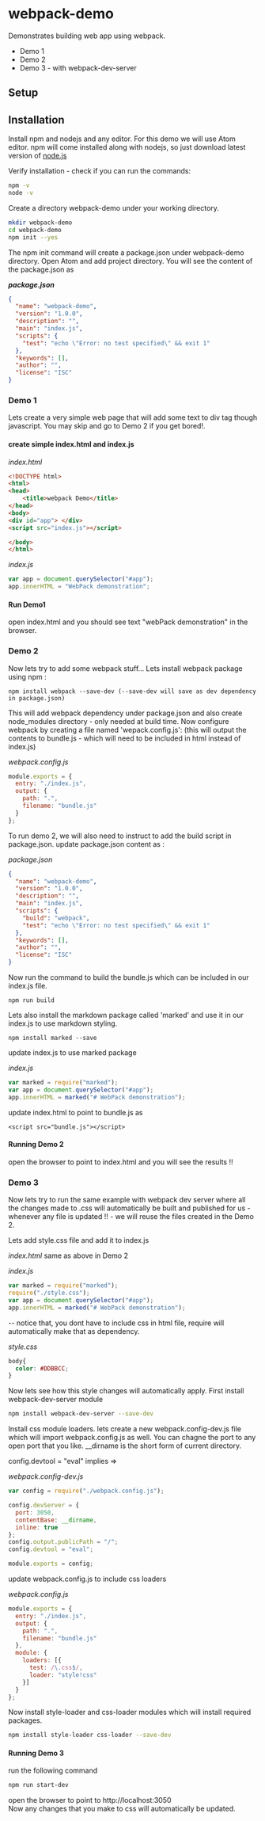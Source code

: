 # webpack-demo
Demonstrates building web app using webpack.   
* Demo 1
* Demo 2
* Demo 3 - with webpack-dev-server



## Setup
## Installation
Install npm and nodejs and any editor. For this demo we will use Atom editor. npm will come installed along with nodejs, so just download latest version of [node.js](https://docs.npmjs.com/getting-started/installing-node)

Verify installation - check if you can run the commands:
```sh
npm -v
node -v

```

Create a directory webpack-demo under your working directory.
```sh
mkdir webpack-demo
cd webpack-demo
npm init --yes
```
The npm init command will create a package.json under webpack-demo directory. Open Atom and add project directory. You will see the content of the package.json as 

***package.json***
```json
{
  "name": "webpack-demo",
  "version": "1.0.0",
  "description": "",
  "main": "index.js",
  "scripts": {
    "test": "echo \"Error: no test specified\" && exit 1"
  },
  "keywords": [],
  "author": "",
  "license": "ISC"
}

```

### Demo 1
Lets create a very simple web page that will add some text to div tag though javascript. You may skip and go to Demo 2 if you get bored!.

#### create simple index.html and index.js 
*index.html*
```html
<!DOCTYPE html>
<html>
<head>
    <title>webpack Demo</title>
</head>
<body>
<div id="app"> </div>
<script src="index.js"></script>

</body>
</html>
```

*index.js*
```javascript
var app = document.querySelector("#app");
app.innerHTML = "WebPack demonstration";

```

#### Run Demo1
open index.html and you should see text "webPack demonstration" in the browser.


### Demo 2
Now lets try to add some webpack stuff... Lets install webpack package using npm :
```
npm install webpack --save-dev (--save-dev will save as dev dependency in package.json)
```
This will add webpack dependency under package.json and also create node_modules directory - only needed at build time. Now configure webpack by creating a file named 'wepack.config.js': (this will output the contents to bundle.js - which will need to be included in html instead of index.js)

*webpack.config.js*
```javascript
module.exports = {
  entry: "./index.js",
  output: {
    path: ".",
    filename: "bundle.js"
  }
};
```

To run demo 2, we will also need to instruct to add the build script in package.json. update package.json content as :

*package.json*
```json
{
  "name": "webpack-demo",
  "version": "1.0.0",
  "description": "",
  "main": "index.js",
  "scripts": {
    "build": "webpack",
    "test": "echo \"Error: no test specified\" && exit 1"
  },
  "keywords": [],
  "author": "",
  "license": "ISC"
}
```

Now run the command to build the bundle.js which can be included in our index.js file.
```shell
npm run build
```

Lets also install the markdown package called 'marked' and use it in our index.js to use markdown styling.
```
npm install marked --save
```
update index.js to use marked package

*index.js*
```javascript
var marked = require("marked");
var app = document.querySelector("#app");
app.innerHTML = marked("# WebPack demonstration");
```

update index.html to point to bundle.js as 

```
<script src="bundle.js"></script>
```

#### Running Demo 2
open the browser to point to index.html and you will see the results !!


### Demo 3
Now lets try to run the same example with webpack dev server where all the changes made to .css will automatically be built and published for us - whenever any file is updated !! - we will reuse the files created in the Demo 2.

Lets add style.css file and add it to index.js

*index.html*
same as above in Demo 2

*index.js*
```javascript
var marked = require("marked");
require("./style.css");
var app = document.querySelector("#app");
app.innerHTML = marked("# WebPack demonstration");

```
-- notice that, you dont have to include css in html file, require will automatically make that as dependency.

*style.css*
```css
body{
  color: #DDBBCC;
}

```

Now lets see how this style changes will automatically apply. First install webpack-dev-server module
```sh
npm install webpack-dev-server --save-dev
```

Install css module loaders. lets create a new webpack.config-dev.js file which will import webpack.config.js as well. You can chagne the port to any open port that you like. __dirname is the short form of current directory.

config.devtool = "eval" implies => 

*webpack.config-dev.js*
```javascript
var config = require("./webpack.config.js");

config.devServer = {
  port: 3050,
  contentBase: __dirname,
  inline: true
};
config.output.publicPath = "/";
config.devtool = "eval";

module.exports = config;
```

update webpack.config.js to include css loaders 

*webpack.config.js*
```javascript
module.exports = {
  entry: "./index.js",
  output: {
    path: ".",
    filename: "bundle.js"
  },
  module: {
    loaders: [{
      test: /\.css$/,
      loader: "style!css"
    }]
  }
};
```

Now install style-loader and css-loader modules which will install required packages.

```sh
npm install style-loader css-loader --save-dev
```

#### Running Demo 3

run the following command

```sh
npm run start-dev
```

open the browser to point to http://localhost:3050   
Now any changes that you make to css will automatically be updated.


